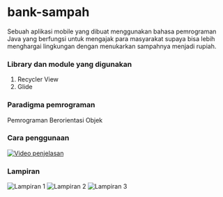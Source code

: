 # bank-sampah
Sebuah aplikasi mobile yang dibuat menggunakan bahasa pemrograman Java yang berfungsi untuk mengajak para masyarakat supaya bisa lebih menghargai lingkungan dengan menukarkan sampahnya menjadi rupiah.

### Library dan module yang digunakan
1. Recycler View
2. Glide

### Paradigma pemrograman
Pemrograman Berorientasi Objek

### Cara penggunaan
[![Video penjelasan](https://drive.google.com/uc?export=download&id=1VtvUrZTtSfU6bDcnZ5PBHq4NtIF2J7DA)](https://youtu.be/L1oT2jGqYqk)

### Lampiran
![Lampiran 1](https://drive.google.com/uc?export=download&id=1JccjHdI0_FiSk7sKzCDKDdZW22Ae7kTC)
![Lampiran 2](https://drive.google.com/uc?export=download&id=1YlLpSnw_MLsyythLF0PyqkLgKPNSi_J_)
![Lampiran 3](https://drive.google.com/uc?export=download&id=12_ThKSaTiJubSZQ7AFmQGbuuUP8vHtwn)

